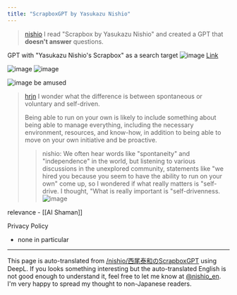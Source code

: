 ```yaml
---
title: "ScrapboxGPT by Yasukazu Nishio"
---
```


> [nishio](https://twitter.com/nishio/status/1761266179329700293/quick_promote_web/intro) I read "Scrapbox by Yasukazu Nishio" and created a GPT that **doesn't answer** questions.

GPT with "Yasukazu Nishio's Scrapbox" as a search target
![image](https://gyazo.com/e4e0ae820f0b8b59d266bd725825c81a/thumb/1000)
[Link](https://chat.openai.com/g/g-deeuLLhxE-xi-wei-tai-he-noscrapboxgpt)

![image](https://gyazo.com/58ef7804ee3a4b7235dbf5e4e3a413b7/thumb/1000)
![image](https://gyazo.com/5488a468e217e7c144bd5cb0d78249de/thumb/1000)

![image](https://gyazo.com/0cbd820c924aae7f0fd0fcd08ba351a3/thumb/1000)
be amused

> [hrjn](https://twitter.com/hrjn/status/1761255689224433781) I wonder what the difference is between spontaneous or voluntary and self-driven.
>
>  Being able to run on your own is likely to include something about being able to manage everything, including the necessary environment, resources, and know-how, in addition to being able to move on your own initiative and be proactive.
>  >nishio: We often hear words like "spontaneity" and "independence" in the world, but listening to various discussions in the unexplored community, statements like "we hired you because you seem to have the ability to run on your own" come up, so I wondered if what really matters is "self-drive. I thought, "What is really important is "self-drivenness.
![image](https://gyazo.com/802242a724a5837c0820b5efa64bbbea/thumb/1000)

relevance
    - [[AI Shaman]]


Privacy Policy
- none in particular
---
This page is auto-translated from [/nishio/西尾泰和のScrapboxGPT](https://scrapbox.io/nishio/西尾泰和のScrapboxGPT) using DeepL. If you looks something interesting but the auto-translated English is not good enough to understand it, feel free to let me know at [@nishio_en](https://twitter.com/nishio_en). I'm very happy to spread my thought to non-Japanese readers.